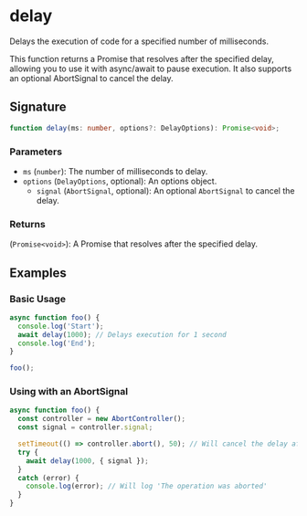 # delay

Delays the execution of code for a specified number of milliseconds.

This function returns a Promise that resolves after the specified delay, allowing you to use it
with async/await to pause execution.
It also supports an optional AbortSignal to cancel the delay.

## Signature

```typescript
function delay(ms: number, options?: DelayOptions): Promise<void>;
```

### Parameters

- `ms` (`number`): The number of milliseconds to delay.
- `options` (`DelayOptions`, optional): An options object.
  - `signal` (`AbortSignal`, optional): An optional `AbortSignal` to cancel the delay.

### Returns

(`Promise<void>`): A Promise that resolves after the specified delay.

## Examples

### Basic Usage

```typescript
async function foo() {
  console.log('Start');
  await delay(1000); // Delays execution for 1 second
  console.log('End');
}

foo();
```

### Using with an AbortSignal

```typescript
async function foo() {
  const controller = new AbortController();
  const signal = controller.signal;

  setTimeout(() => controller.abort(), 50); // Will cancel the delay after 50ms
  try {
    await delay(1000, { signal });
  }
  catch (error) {
    console.log(error); // Will log 'The operation was aborted'
  }
}
```
